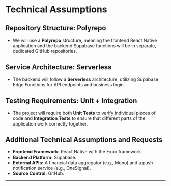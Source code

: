 # Technical Assumptions

## Repository Structure: Polyrepo
* We will use a **Polyrepo** structure, meaning the frontend React Native application and the backend Supabase functions will be in separate, dedicated GitHub repositories.

## Service Architecture: Serverless
* The backend will follow a **Serverless** architecture, utilizing Supabase Edge Functions for API endpoints and business logic.

## Testing Requirements: Unit + Integration
* The project will require both **Unit Tests** to verify individual pieces of code and **Integration Tests** to ensure that different parts of the application work correctly together.

## Additional Technical Assumptions and Requests
* **Frontend Framework:** React Native with the Expo framework.
* **Backend Platform:** Supabase.
* **External APIs:** A financial data aggregator (e.g., Mono) and a push notification service (e.g., OneSignal).
* **Source Control:** GitHub.

---
